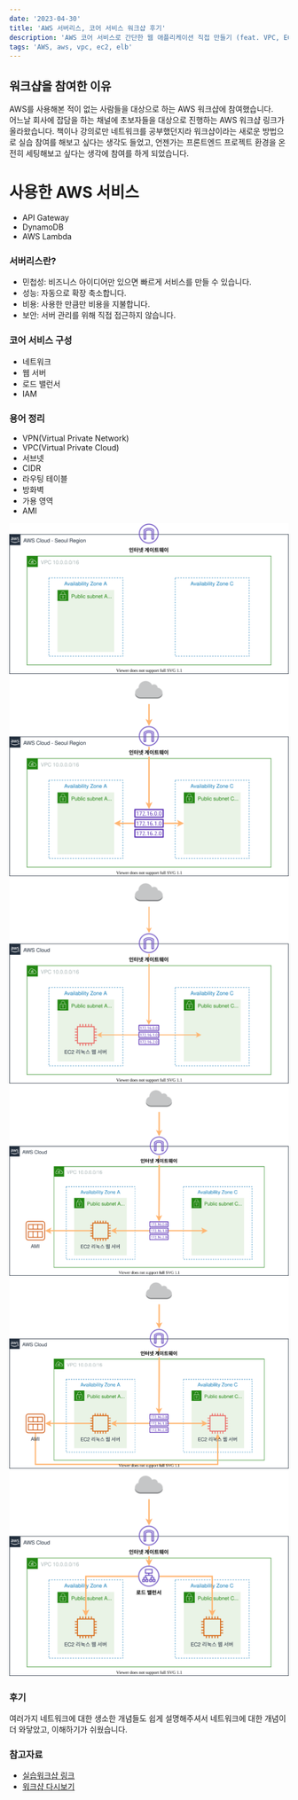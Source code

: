 ```yaml
---
date: '2023-04-30'
title: 'AWS 서버리스, 코어 서비스 워크샵 후기'
description: 'AWS 코어 서비스로 간단한 웹 애플리케이션 직접 만들기 (feat. VPC, EC2, ELB)'
tags: 'AWS, aws, vpc, ec2, elb'
---
```


## 워크샵을 참여한 이유

AWS를 사용해본 적이 없는 사람들을 대상으로 하는 AWS 워크샵에 참여했습니다.<br>
어느날 회사에 잡담을 하는 채널에 초보자들을 대상으로 진행하는 AWS 워크샵 링크가 올라왔습니다. 책이나 강의로만 네트워크를 공부했던지라 워크샵이라는 새로운 방법으로 실습 참여를 해보고 싶다는 생각도 들었고, 언젠가는 프론트엔드 프로젝트 환경을 온전히 세팅해보고 싶다는 생각에 참여를 하게 되었습니다.<br>

# 사용한 AWS 서비스

- API Gateway
- DynamoDB
- AWS Lambda

### 서버리스란?

- 민첩성: 비즈니스 아이디어만 있으면 빠르게 서비스를 만들 수 있습니다.
- 성능: 자동으로 확장 축소합니다.
- 비용: 사용한 만큼만 비용을 지불합니다.
- 보안: 서버 관리를 위해 직접 접근하지 않습니다.

### 코어 서비스 구성

- 네트워크
- 웹 서버
- 로드 밸런서
- IAM

### 용어 정리

- VPN(Virtual Private Network)
- VPC(Virtual Private Cloud)
- 서브넷
- CIDR
- 라우팅 테이블
- 방화벽
- 가용 영역
- AMI

<img src="./vpc.svg" />
<img src="./routingtable.svg" />
<img src="./ec2.svg" />
<img src="./ami.svg" />
<img src="./gateway.svg" />
<img src="./loadbalancer.svg" />

### 후기

여러가지 네트워크에 대한 생소한 개념들도 쉽게 설명해주셔서 네트워크에 대한 개념이 더 와닿았고, 이해하기가 쉬웠습니다.

### 참고자료

- [실습워크샵 링크](https://catalog.us-east-1.prod.workshops.aws/workshops/600420b7-5c4c-498f-9b80-bc7798963ba3/ko-KR/serverless)<br>
- [워크샵 다시보기](https://kr-resources.awscloud.com/aws-builders-korea-program)<br>
